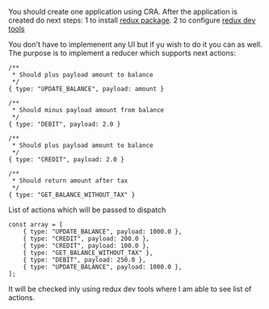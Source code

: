 
You should create one application using CRA. After the application is created do next steps:
1 to install [redux package](https://www.npmjs.com/package/redux). 
2 to configure [redux dev tools](https://github.com/reduxjs/redux-devtools)

You don't have to implemenent any UI but if yu wish to do it you can as well.
The purpose is to implement a reducer which supports next actions:
```
/**
 * Should plus payload amount to balance
 */
{ type: "UPDATE_BALANCE", payload: amount }

/**
 * Should minus payload amount from balance
 */
{ type: "DEBIT", payload: 2.0 }

/**
 * Should plus payload amount to balance
 */
{ type: "CREDIT", payload: 2.0 }

/**
 * Should return amount after tax
 */
{ type: "GET_BALANCE_WITHOUT_TAX" }
```

List of actions which will be passed to dispatch
```
const array = [
    { type: "UPDATE_BALANCE", payload: 1000.0 },
    { type: "CREDIT", payload: 200.0 },
    { type: "CREDIT", payload: 100.0 },
    { type: "GET_BALANCE_WITHOUT_TAX" },
    { type: "DEBIT", payload: 250.0 },
    { type: "UPDATE_BALANCE", payload: 1000.0 },
];
```

It will be checked inly using redux dev tools where I am able to see list of actions.
